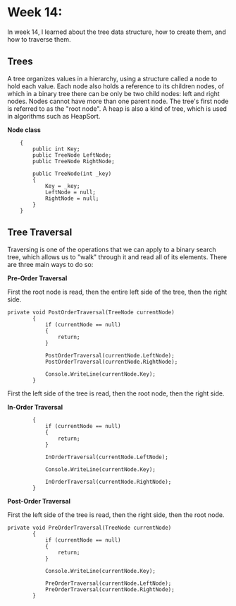 # Week 14:
In week 14, I learned about the tree data structure, how to create them, and how to traverse them.

## Trees
A tree organizes values in a hierarchy, using a structure called a node to hold each value. Each node also holds a reference to its children nodes, of which in a binary tree there can be only be two child nodes: left and right nodes. Nodes cannot have more than one parent node. The tree's first node is referred to as the "root node". A heap is also a kind of tree, which is used in algorithms such as HeapSort.


**Node class**
```public class TreeNode
    {
        public int Key;
        public TreeNode LeftNode;
        public TreeNode RightNode;

        public TreeNode(int _key)
        {
            Key = _key;
            LeftNode = null;
            RightNode = null;
        }
    }
```

## Tree Traversal
Traversing is one of the operations that we can apply to a binary search tree, which allows us to "walk" through it and read all of its elements. There are three main ways to do so:

**Pre-Order Traversal**

First the root node is read, then the entire left side of the tree, then the right side.

```
private void PostOrderTraversal(TreeNode currentNode)
        {
            if (currentNode == null)
            {
                return;
            }

            PostOrderTraversal(currentNode.LeftNode);
            PostOrderTraversal(currentNode.RightNode);

            Console.WriteLine(currentNode.Key);
        }
```

First the left side of the tree is read, then the root node, then the right side.

**In-Order Traversal**
``` private void InOrderTraversal(TreeNode currentNode)
        {
            if (currentNode == null)
            {
                return;
            }

            InOrderTraversal(currentNode.LeftNode);

            Console.WriteLine(currentNode.Key);

            InOrderTraversal(currentNode.RightNode);
        }
```

**Post-Order Traversal**

First the left side of the tree is read, then the right side, then the root node.

```
private void PreOrderTraversal(TreeNode currentNode)
        {
            if (currentNode == null)
            {
                return;
            }

            Console.WriteLine(currentNode.Key);

            PreOrderTraversal(currentNode.LeftNode);
            PreOrderTraversal(currentNode.RightNode);
        }
```

